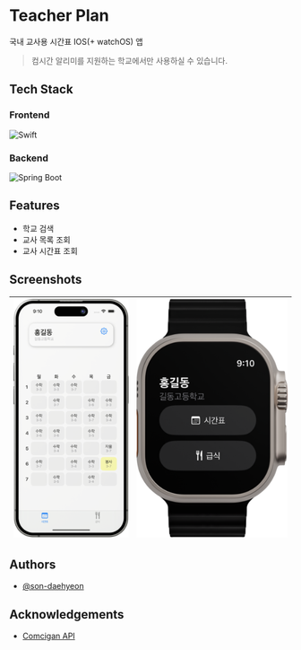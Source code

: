 # Teacher Plan

국내 교사용 시간표 IOS(+ watchOS) 앱

> 컴시간 알리미를 지원하는 학교에서만 사용하실 수 있습니다.


## Tech Stack

### Frontend

![Swift](https://img.shields.io/badge/Swift-F05138.svg?style=for-the-badge&logo=swift&logoColor=white)

### Backend

![Spring Boot](https://img.shields.io/badge/Spring%20Boot-6DB33F.svg?style=for-the-badge&logo=springboot&logoColor=white)

## Features

- 학교 검색
- 교사 목록 조회
- 교사 시간표 조회


## Screenshots

| ![Demo1](./demo1.png) | ![Demo2](./demo2.png) |
|-----------------------|-----------------------|


## Authors

- [@son-daehyeon](https://www.github.com/son-daehyeon)


## Acknowledgements

- [Comcigan API](https://github.com/son-daehyeon/Comcigan-API)
